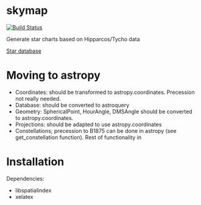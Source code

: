 # skymap
[![Build Status](https://travis-ci.org/rzinkstok/skymap.svg?branch=master)](https://travis-ci.org/rzinkstok/skymap)

Generate star charts based on Hipparcos/Tycho data

[Star database](skymap/stars/star_database.md)

# Moving to astropy

* Coordinates: should be transformed to astropy.coordinates. Precession not really needed.
* Database: should be converted to astroquery
* Geometry: SphericalPoint, HourAngle, DMSAngle should be converted to astropy.coordinates.
* Projections: should be adapted to use astropy.coordinates
* Constellations; precession to B1875 can be done in astropy (see
 get_constellation function). Rest of functionality in
 
 # Installation
 Dependencies:
 * libspatialindex
 * xelatex
 